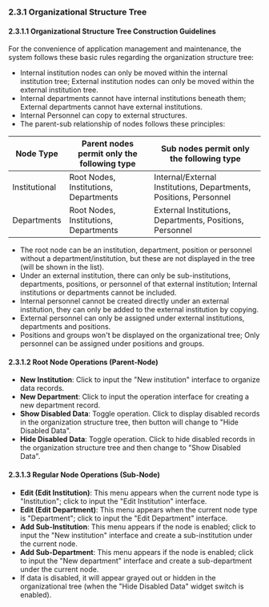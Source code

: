  ### 2.3.1 Organizational Structure Tree

#### 2.3.1.1 Organizational Structure Tree Construction Guidelines

For the convenience of application management and maintenance, the system follows these basic rules regarding the organization structure tree:

- Internal institution nodes can only be moved within the internal institution tree; External institution nodes can only be moved within the external institution tree.
- Internal departments cannot have internal institutions beneath them; External departments cannot have external institutions.
- Internal Personnel can copy to external structures.
- The parent-sub relationship of nodes follows these principles:

| Node Type | Parent nodes permit only the following type | Sub nodes permit only the following type |
|-----------|---------------------------------------------|------------------------------------------|
| Institutional | Root Nodes, Institutions, Departments | Internal/External Institutions, Departments, Positions, Personnel |
| Departments | Root Nodes, Institutions, Departments | External Institutions, Departments, Positions, Personnel |

- The root node can be an institution, department, position or personnel without a department/institution, but these are not displayed in the tree (will be shown in the list).
- Under an external institution, there can only be sub-institutions, departments, positions, or personnel of that external institution; Internal institutions or departments cannot be included.
- Internal personnel cannot be created directly under an external institution, they can only be added to the external institution by copying.
- External personnel can only be assigned under external institutions, departments and positions.
- Positions and groups won't be displayed on the organizational tree; Only personnel can be assigned under positions and groups.

#### 2.3.1.2 Root Node Operations (Parent-Node)

- **New Institution**: Click to input the "New institution" interface to organize data records.
- **New Department**: Click to input the operation interface for creating a new department record.
- **Show Disabled Data**: Toggle operation. Click to display disabled records in the organization structure tree, then button will change to "Hide Disabled Data".
- **Hide Disabled Data**: Toggle operation. Click to hide disabled records in the organization structure tree and then change to "Show Disabled Data".

#### 2.3.1.3 Regular Node Operations (Sub-Node)

- **Edit (Edit Institution)**: This menu appears when the current node type is "Institution"; click to input the "Edit Institution" interface.
- **Edit (Edit Department)**: This menu appears when the current node type is "Department"; click to input the "Edit Department" interface.
- **Add Sub-Institution**: This menu appears if the node is enabled; click to input the "New institution" interface and create a sub-institution under the current node.
- **Add Sub-Department**: This menu appears if the node is enabled; click to input the "New department" interface and create a sub-department under the current node.
- If data is disabled, it will appear grayed out or hidden in the organizational tree (when the "Hide Disabled Data" widget switch is enabled).
